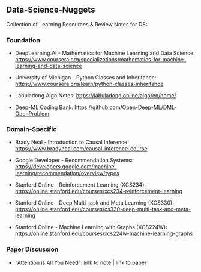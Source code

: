 ## Data-Science-Nuggets

Collection of Learning Resources & Review Notes for DS:

### Foundation

- DeepLearning.AI - Mathematics for Machine Learning and Data Science:  https://www.coursera.org/specializations/mathematics-for-machine-learning-and-data-science

- University of Michigan - Python Classes and Inheritance: https://www.coursera.org/learn/python-classes-inheritance

- Labuladong Algo Notes: https://labuladong.online/algo/en/home/

- Deep-ML Coding Bank: https://github.com/Open-Deep-ML/DML-OpenProblem


### Domain-Specific

- Brady Neal - Introduction to Causal Inference: https://www.bradyneal.com/causal-inference-course

- Google Developer - Recommendation Systems: https://developers.google.com/machine-learning/recommendation/overview/types

- Stanford Online - Reinforcement Learning (XCS234): https://online.stanford.edu/courses/xcs234-reinforcement-learning 
- Stanford Online - Deep Multi-task and Meta Learning (XCS330): https://online.stanford.edu/courses/cs330-deep-multi-task-and-meta-learning

- Stanford Online - Machine Learning with Graphs (XCS224W): https://online.stanford.edu/courses/xcs224w-machine-learning-graphs

### Paper Discussion

- "Attention is All You Need": [link to note](transformer_note.md) | [link to paper](https://arxiv.org/abs/1706.03762)
